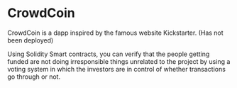 # CrowdCoin

CrowdCoin is a dapp inspired by the famous website Kickstarter. (Has not been deployed)

Using Solidity Smart contracts, you can verify that the people getting funded are not doing irresponsible things unrelated to the project
by using a voting system in which the investors are in control of whether transactions go through or not.
